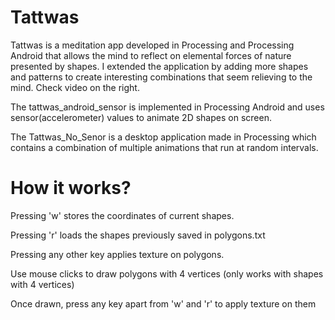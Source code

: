# Tattwas

Tattwas is a meditation app developed in Processing and Processing Android that allows the mind to reflect on elemental forces of nature presented by shapes. I extended the application by adding more shapes and patterns to create interesting combinations that seem relieving to the mind. Check video on the right.

The tattwas_android_sensor is implemented in Processing Android and uses sensor(accelerometer) values to animate 2D shapes on screen. 

The Tattwas_No_Senor is a desktop application made in Processing which contains a combination of multiple animations that run at random intervals. 

# How it works?

Pressing 'w' stores the coordinates of current shapes.

Pressing 'r' loads the shapes previously saved in polygons.txt

Pressing any other key applies texture on polygons.

Use mouse clicks to draw polygons with 4 vertices (only works with shapes with 4 vertices)

Once drawn, press any key apart from 'w' and 'r' to apply texture on them
